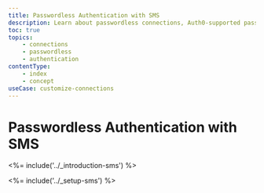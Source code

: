 ```yaml
---
title: Passwordless Authentication with SMS
description: Learn about passwordless connections, Auth0-supported passwordless methods of authentication, and how to implement passwordless authentication with Auth0.
toc: true
topics:
    - connections
    - passwordless
    - authentication
contentType:
    - index
    - concept
useCase: customize-connections
---
```

# Passwordless Authentication with SMS

<%= include('../_introduction-sms') %>

<%= include('../_setup-sms') %>

